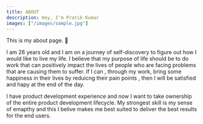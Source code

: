 ```yaml
---
title: ABOUT
description: Hey, I'm Pratik Kumar
images: ["/images/sample.jpg"]
---
```



This is my about page. :wave:

I am 26 years old and I am on a journey of self-discovery to figure out how I would like to live my life. I believe that my purpose of life should be to do work that can positively impact the lives of people who are facing problems that are causing them to suffer. If I can , through my work, bring some happiness in their lives by reduicng their pain points , then I will be satisfied and hapy at the end of the day.

I have product development experience and now I want to take ownership of the entire product development lifecycle. My strongest skill is my sense of emapthy and this I belive  makes me  best suited to deliver the best results for the end users. 

